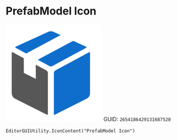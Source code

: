 # PrefabModel Icon
![](/img/PrefabModel%20Icon.png)
GUID: `2654186429131687520`
```
EditorGUIUtility.IconContent("PrefabModel Icon")
```

